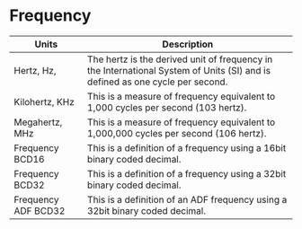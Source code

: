 # Frequency

| Units | Description |
| --- | --- |
| Hertz, Hz, | The hertz is the derived unit of frequency in the International System of Units (SI) and is defined as one cycle per second. |
| Kilohertz, KHz | This is a measure of frequency equivalent to 1,000 cycles per second (103 hertz). |
| Megahertz, MHz | This is a measure of frequency equivalent to 1,000,000 cycles per second (106 hertz). |
| Frequency BCD16 | This is a definition of a frequency using a 16bit binary coded decimal. |
| Frequency BCD32 | This is a definition of a frequency using a 32bit binary coded decimal. |
| Frequency ADF BCD32 | This is a definition of an ADF frequency using a 32bit binary coded decimal. |